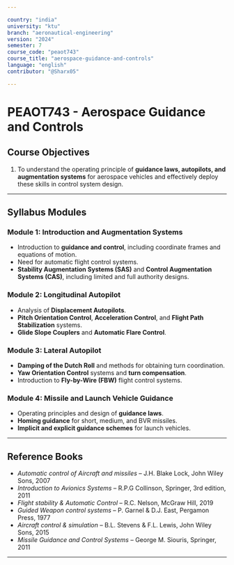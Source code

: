 ```yaml
---

country: "india"
university: "ktu"
branch: "aeronautical-engineering"
version: "2024"
semester: 7
course_code: "peaot743"
course_title: "aerospace-guidance-and-controls"
language: "english"
contributor: "@Sharx05"

---
```


# PEAOT743 - Aerospace Guidance and Controls

## Course Objectives

1.  To understand the operating principle of **guidance laws, autopilots, and augmentation systems** for aerospace vehicles and effectively deploy these skills in control system design.

---

## Syllabus Modules

### Module 1: Introduction and Augmentation Systems

-   Introduction to **guidance and control**, including coordinate frames and equations of motion.
-   Need for automatic flight control systems.
-   **Stability Augmentation Systems (SAS)** and **Control Augmentation Systems (CAS)**, including limited and full authority designs.

### Module 2: Longitudinal Autopilot

-   Analysis of **Displacement Autopilots**.
-   **Pitch Orientation Control**, **Acceleration Control**, and **Flight Path Stabilization** systems.
-   **Glide Slope Couplers** and **Automatic Flare Control**.

### Module 3: Lateral Autopilot

-   **Damping of the Dutch Roll** and methods for obtaining turn coordination.
-   **Yaw Orientation Control** systems and **turn compensation**.
-   Introduction to **Fly-by-Wire (FBW)** flight control systems.

### Module 4: Missile and Launch Vehicle Guidance

-   Operating principles and design of **guidance laws**.
-   **Homing guidance** for short, medium, and BVR missiles.
-   **Implicit and explicit guidance schemes** for launch vehicles.

---

## Reference Books

-   *Automatic control of Aircraft and missiles* – J.H. Blake Lock, John Wiley Sons, 2007
-   *Introduction to Avionics Systems* – R.P.G Collinson, Springer, 3rd edition, 2011
-   *Flight stability & Automatic Control* – R.C. Nelson, McGraw Hill, 2019
-   *Guided Weapon control systems* – P. Garnel & D.J. East, Pergamon Press, 1977
-   *Aircraft control & simulation* – B.L. Stevens & F.L. Lewis, John Wiley Sons, 2015
-   *Missile Guidance and Control Systems* – George M. Siouris, Springer, 2011

---
